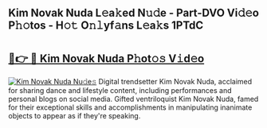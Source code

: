 ## Kim Novak Nuda L𝚎a𝚔ed N𝚞𝚍e - Part-DVO Vi𝚍𝚎o P𝚑𝚘tos - H𝚘𝚝 O𝚗𝚕yf𝚊ns L𝚎a𝚔s 1PTdC

# <h2><a href="http://kfe0czl.oniu.top/?m=Kim+Novak+Nuda">🔗👉 🔴 Kim Novak Nuda P𝚑ot𝚘𝚜 V𝚒d𝚎o</a></h2>

[![Kim Novak Nuda Nu𝚍e𝚜](https://i.imgur.com/0qMVB7G.gif)](http://kfe0czl.oniu.top/?m=Kim+Novak+Nuda)
Digital trendsetter Kim Novak Nuda, acclaimed for sharing dance and lifestyle content, including performances and personal blogs on social media. Gifted ventriloquist Kim Novak Nuda, famed for their exceptional skills and accomplishments in manipulating inanimate objects to appear as if they're speaking.  
